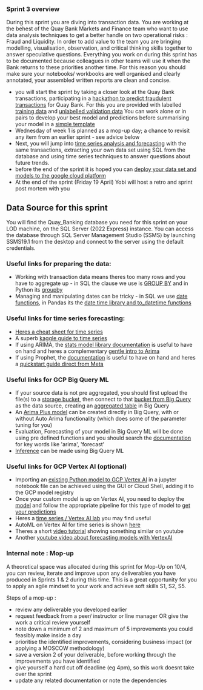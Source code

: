 ### Sprint 3 overview 

During this sprint you are diving into transaction data. You are working at the behest of the Quay Bank Markets and Finance team who want to use data analysis techniques to get a better handle on two operational risks : Fraud and Liquidity.
In order to add value to the team you are bringing modelling, visualisation, observation, and critical thinking skills together to answer speculative questions. Everything you work on during this sprint has to be documented because colleagues in other teams will use it when the Bank returns to these priorities another time. For this reason you should make sure your notebooks/ workbooks are well organised and clearly annotated, your assembled written reports are clean and concise. 

- you will start the sprint by taking a closer look at the Quay Bank transactions, participating in a [hackathon to predict fraudulent transactions](https://github.com/siandav/lbg_incubation_delegates/blob/main/Sprint_3_prevent_forecast/Sprint%203%20-%20Fraud%20Prediction%20Comp.pdf) for Quay Bank. For this you are provided with labelled [training data](https://github.com/siandav/lbg_incubation_delegates/blob/main/Sprint_3_prevent_forecast/sprint3_transactions.csv) and [unlabelled validation data](https://github.com/siandav/lbg_incubation_delegates/blob/main/Sprint_3_prevent_forecast/sprint3_predictions.csv) You can work alone or in pairs to develop your best model and predictions before summarising your model in a [simple template](https://github.com/siandav/lbg_incubation_delegates/blob/main/Sprint_3_prevent_forecast/best_model_summary_template.pptx) 
- Wednesday of week 1 is planned as a mop-up day; a chance to revisit any item from an earlier sprint - see advice below
- Next, you will jump into [time series analysis and forecasting](https://github.com/siandav/lbg_incubation_delegates/blob/main/Sprint_3_prevent_forecast/Sprint%203%20-%20Time%20Series%20Analysis%20%26%20Forecasting%20Transactions.pdf) with the same transactions, extracting your own data set using SQL from the database and using time series techniques to answer questions about future trends.
- before the end of the sprint it is hoped you can [deploy your data set and models to the google cloud platform](https://github.com/siandav/lbg_incubation_delegates/blob/main/Sprint_3_prevent_forecast/Sprint%203%20-%20Forecast%20and%20Fraud%20deploy%20to%20GCP.pdf)
- At the end of the sprint (Friday 19 April) Yobi will host a retro and sprint post mortem with you 

## Data Source for this sprint 

You will find the Quay_Banking database you need for this sprint on your LOD machine, on the SQL Server (2022 Express) instance. 
You can access the database through SQL Server Management Studio (SSMS) by launching SSMS19.1 from the desktop and connect to the server using the default credentials. 

### Useful links for preparing the data:
- Working with transaction data means theres too many rows and you have to aggregate up - in SQL the clause we use is [GROUP BY](https://www.w3schools.com/mysql/mysql_groupby.asp) and in Python its [groupby](https://medium.com/nerd-for-tech/grouping-and-sampling-time-series-data-2bafe98302ab)
- Managing and manipulating dates can be tricky - in SQL we use [date functions](https://www.w3schools.com/sql/sql_ref_sqlserver.asp), in Pandas its the [date time library and to_datetime functions](https://pandas.pydata.org/docs/user_guide/timeseries.html) 


### Useful links for time series forecasting: 
- [Heres a cheat sheet for time series](https://machinelearningmastery.com/time-series-forecasting-methods-in-python-cheat-sheet/)
-  A superb [kaggle guide to time series](https://www.kaggle.com/code/prashant111/complete-guide-on-time-series-analysis-in-python)
-  If using ARIMA, the [stats model library documentation](https://www.statsmodels.org/stable/generated/statsmodels.tsa.arima.model.ARIMA.html#statsmodels.tsa.arima.model.ARIMA) is useful to have on hand and heres a complementary [gentle intro to Arima](https://www.kdnuggets.com/2023/08/times-series-analysis-arima-models-python.html)
-  If using Prophet, the [documentation](https://prophet.readthedocs.io/en/latest/) is useful to have on hand and heres a [quickstart guide direct from Meta](https://facebook.github.io/prophet/docs/quick_start.html#python-api) 

### Useful links for GCP Big Query ML 
- If your source data is not pre aggregated, you should first upload the file(s) to a [storage bucket](https://cloud.google.com/storage/docs/uploading-objects), then connect to that [bucket from Big Query](https://cloud.google.com/bigquery?hl=en#transfer-data-into-bigquery) as the data source, creating an [aggregated table](https://cloud.google.com/bigquery/docs/tables)  in Big Query
- An [Arima Plus model](https://cloud.google.com/bigquery/docs/reference/standard-sql/bigqueryml-syntax-create-time-series) can be created directly in Big Query, with or without Auto Arima functionality (which does some of the parameter tuning for you)
- Evaluation, Forecasting of your model in Big Query ML will be done using pre defined functions and you should search the [documentation](https://cloud.google.com/bigquery/docs/reference/standard-sql/) for key words like 'arima', 'forecast'
- [Inference](https://cloud.google.com/bigquery/docs/inference-overview) can be made using Big Query ML

### Useful links for GCP Vertex AI (optional) 
- Importing an [existing Python model to GCP Vertex AI](https://cloud.google.com/vertex-ai/docs/model-registry/import-model) in a jupyter notebook file can be achieved using the GUI or Cloud Shell, adding it to the GCP model registry
- Once your custom model is up on Vertex AI, you need to deploy the [model](https://cloud.google.com/vertex-ai/docs/predictions/overview#model_deployment) and follow the appropriate pipeline for this type of model to [get your predictions](https://cloud.google.com/vertex-ai/docs/tabular-data/forecasting/get-predictions)
- Heres a [time series / Vertex AI lab](https://codelabs.developers.google.com/codelabs/time-series-forecasting-with-cloud-ai-platform#0) you may find useful
- AutoML on Vertex AI for time series is shown [here](cloud.google.com/vertex-ai/docs/tabular-data/forecasting/overview)
- Theres a short [video tutorial](youtube.com/watch?v=5-qjRpjdE5s) showing something similar on youtube
- Another [youtube video about forecasting models with VertexAI](https://www.youtube.com/watch?v=5-qjRpjdE5s&list=PLIivdWyY5sqJ1YuMdGjRwJ3fFYZ_vWQ62&index=7) 

### Internal note : Mop-up 
A theoretical space was allocated during this sprint for Mop-Up on 10/4, you can review, iterate and improve upon any deliverables you have produced in Sprints 1 & 2 during this time. This is a great opportunity for you to apply an agile mindset to your work and achieve soft skills S1, S2, S5.  

Steps of a mop-up : 
- review any deliverable you developed earlier 
- request feedback from a peer/ instructor or line manager OR give the work a critical review yourself 
- note down a minimum of 2 and maximum of 5 improvements you could feasibly make inside a day 
- prioritise the identified improvements, considering business impact (or applying a MOSCOW methodology) 
- save a version 2 of your deliverable, before working through the improvements you have identified
- give yourself a hard cut off deadline (eg 4pm), so this work doesnt take over the sprint
- update any related documentation or note the dependencies 

